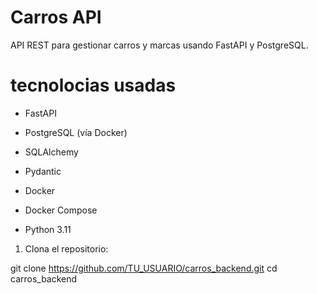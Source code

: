 # Carros API
API REST para gestionar carros y marcas usando FastAPI y PostgreSQL.

# tecnolocias usadas
- FastAPI
- PostgreSQL (vía Docker)
- SQLAlchemy
- Pydantic

- Docker
- Docker Compose
- Python 3.11 

1. Clona el repositorio:

git clone https://github.com/TU_USUARIO/carros_backend.git
cd carros_backend

